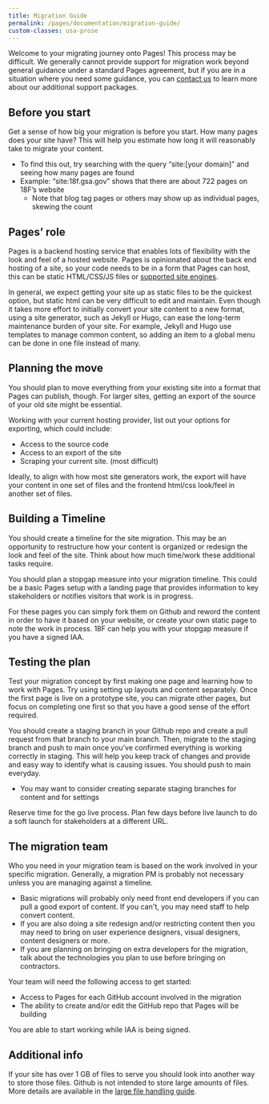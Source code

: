 ```yaml
---
title: Migration Guide
permalink: /pages/documentation/migration-guide/
custom-classes: usa-prose
---
```


Welcome to your migrating journey onto Pages! This process may be difficult. We generally cannot provide support for migration work beyond general guidance under a standard Pages agreement, but if you are in a situation where you need some guidance, you can [contact us](mailto:inquiries@cloud.gov) to learn more about our additional support packages.

## Before you start

Get a sense of how big your migration is before you start. How many pages does your site have? This will help you estimate how long it will reasonably take to migrate your content.

- To find this out, try searching with the query “site:[your domain]” and seeing how many pages are found
- Example: “site:18f.gsa.gov” shows that there are about 722 pages on 18F’s website
  - Note that blog tag pages or others may show up as individual pages, skewing the count

## Pages’ role

Pages is a backend hosting service that enables lots of flexibility with the look and feel of a hosted website. Pages is opinionated about the back end hosting of a site, so your code needs to be in a form that Pages can host, this can be static HTML/CSS/JS files or [supported site engines](/pages/documentation/supported-site-engines).

In general, we expect getting your site up as static files to be the quickest option, but static html can be very difficult to edit and maintain. Even though it takes more effort to initially convert your site content to a new format, using a site generator, such as Jekyll or Hugo, can ease the long-term maintenance burden of your site. For example, Jekyll and Hugo use templates to manage common content, so adding an item to a global menu can be done in one file instead of many.

## Planning the move

You should plan to move everything from your existing site into a format that Pages can publish, though. For larger sites, getting an export of the source of your old site might be essential.

Working with your current hosting provider, list out your options for exporting, which could include:

- Access to the source code
- Access to an export of the site
- Scraping your current site. (most difficult)

Ideally, to align with how most site generators work, the export will have your content in one set of files and the frontend html/css look/feel in another set of files.

## Building a Timeline

You should create a timeline for the site migration. This may be an opportunity to restructure how your content is organized or redesign the look and feel of the site. Think about how much time/work these additional tasks require.

You should plan a stopgap measure into your migration timeline. This could be a basic Pages setup with a landing page that provides information to key stakeholders or notifies visitors that work is in progress.

For these pages you can simply fork them on Github and reword the content in order to have it based on your website, or create your own static page to note the work in process. 18F can help you with your stopgap measure if you have a signed IAA.

## Testing the plan

Test your migration concept by first making one page and learning how to work with Pages. Try using setting up layouts and content separately. Once the first page is live on a prototype site, you can migrate other pages, but focus on completing one first so that you have a good sense of the effort required.

You should create a staging branch in your Github repo and create a pull request from that branch to your main branch. Then, migrate to the staging branch and push to main once you’ve confirmed everything is working correctly in staging. This will help you keep track of changes and provide and easy way to identify what is causing issues. You should push to main everyday.

- You may want to consider creating separate staging branches for content and for settings

Reserve time for the go live process. Plan few days before live launch to do a soft launch for stakeholders at a different URL.

## The migration team

Who you need in your migration team is based on the work involved in your specific migration. Generally, a migration PM is probably not necessary unless you are managing against a timeline.

- Basic migrations will probably only need front end developers if you can pull a good export of content. If you can't, you may need staff to help convert content.
- If you are also doing a site redesign and/or restricting content then you may need to bring on user experience designers, visual designers, content designers or more.
- If you are planning on bringing on extra developers for the migration, talk about the technologies you plan to use before bringing on contractors.

Your team will need the following access to get started:

- Access to Pages for each GitHub account involved in the migration
- The ability to create and/or edit the GitHub repo that Pages will be building

You are able to start working while IAA is being signed.

## Additional info

If your site has over 1 GB of files to serve you should look into another way to store those files. Github is not intended to store large amounts of files. More details are available in the [large file handling guide](/pages/documentation/large-file-handling/).
